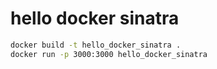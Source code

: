 # hello docker sinatra

```bash
docker build -t hello_docker_sinatra .
docker run -p 3000:3000 hello_docker_sinatra
```
